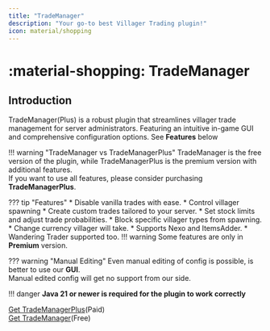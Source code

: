 ```yaml
---
title: "TradeManager"
description: "Your go-to best Villager Trading plugin!"
icon: material/shopping
---
```


# :material-shopping: TradeManager

## Introduction

TradeManager(Plus) is a robust plugin that streamlines villager trade management for server administrators. Featuring an intuitive in-game GUI and comprehensive configuration options.
See **Features** below


!!! warning "TradeManager vs TradeManagerPlus"
    TradeManager is the free version of the plugin, while TradeManagerPlus is the premium version with additional features.  
    If you want to use all features, please consider purchasing **TradeManagerPlus**.

??? tip "Features"
    * Disable vanilla trades with ease.
    * Control villager spawning
    * Create custom trades tailored to your server.
    * Set stock limits and adjust trade probabilities.
    * Block specific villager types from spawning.
    * Change currency villager will take.
    * Supports Nexo and ItemsAdder.
    * Wandering Trader supported too.
    !!! warning
        Some features are only in **Premium** version.

??? warning "Manual Editing"
    Even manual editing of config is possible, is better to use our **GUI**.  
    Manual edited config will get no support from our side.

!!! danger
    **Java 21 or newer is required for the plugin to work correctly**

[Get TradeManagerPlus](https://www.spigotmc.org/resources/trademanagerplus-1-20-x-1-21-5-villager-trade-control-custom-item-support.122864/)(Paid)   
[Get TradeManager](https://www.spigotmc.org/resources/trademanager-1-20-x-1-21-5-villager-trade-control-custom-item-support.117737/)(Free)